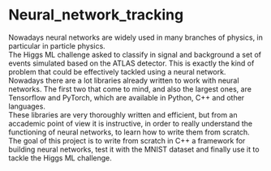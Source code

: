 # Neural_network_tracking
Nowadays neural networks are widely used in many branches of physics, in particular in particle 
physics.  
The Higgs ML challenge asked to classify in signal and background a set of events simulated based on the 
ATLAS detector. This is exactly the kind of problem that could be effectively tackled using a neural 
network.  
Nowadays there are a lot libraries already written to work with neural networks. The first two that
come to mind, and also the largest ones, are Tensorflow and PyTorch, which are available in Python, C++ 
and other languages.  
These libraries are very thoroughly written and efficient, but from an accademic point of view it is
instructive, in order to really understand the functioning of neural networks, to learn how to write 
them from scratch.  
The goal of this project is to write from scratch in C++ a framework for building neural networks, test 
it with the MNIST dataset and finally use it to tackle the Higgs ML challenge.
